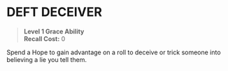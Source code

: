 ﻿# DEFT DECEIVER

> **Level 1 Grace Ability**  
> **Recall Cost:** 0

Spend a Hope to gain advantage on a roll to deceive or trick someone into believing a lie you tell them.
